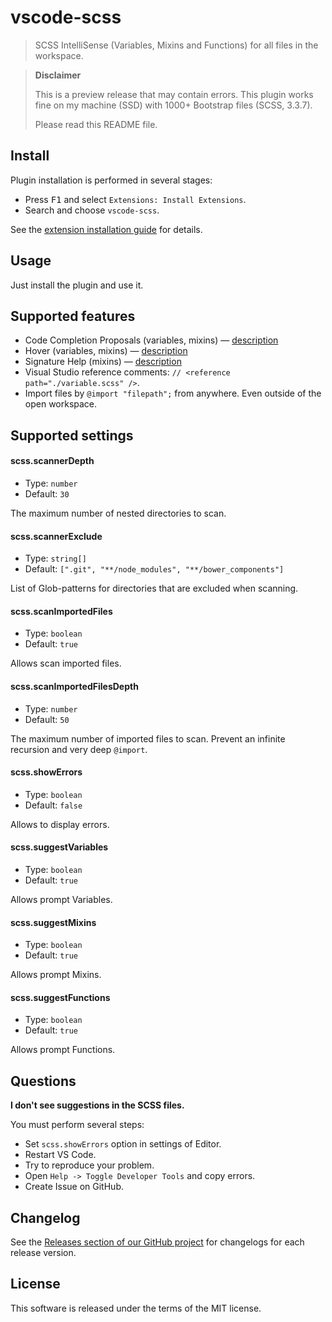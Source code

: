 # vscode-scss

> SCSS IntelliSense (Variables, Mixins and Functions) for all files in the workspace.

> **Disclaimer**
>
> This is a preview release that may contain errors. This plugin works fine on my machine (SSD) with 1000+ Bootstrap files (SCSS, 3.3.7).
>
> Please read this README file.

## Install

Plugin installation is performed in several stages:

  * Press <kbd>F1</kbd> and select `Extensions: Install Extensions`.
  * Search and choose `vscode-scss`.

See the [extension installation guide](https://code.visualstudio.com/docs/editor/extension-gallery) for details.

## Usage

Just install the plugin and use it.

## Supported features

  * Code Completion Proposals (variables, mixins) — [description](http://code.visualstudio.com/docs/extensions/language-support#_show-code-completion-proposals)
  * Hover (variables, mixins) — [description](http://code.visualstudio.com/docs/extensions/language-support#_show-hovers)
  * Signature Help (mixins) — [description](http://code.visualstudio.com/docs/extensions/language-support#_help-with-function-and-method-signatures)
  * Visual Studio reference comments: `// <reference path="./variable.scss" />`.
  * Import files by `@import "filepath";` from anywhere. Even outside of the open workspace.

## Supported settings

#### scss.scannerDepth

  * Type: `number`
  * Default: `30`

The maximum number of nested directories to scan.

#### scss.scannerExclude

  * Type: `string[]`
  * Default: `[".git", "**/node_modules", "**/bower_components"]`

List of Glob-patterns for directories that are excluded when scanning.

#### scss.scanImportedFiles

  * Type: `boolean`
  * Default: `true`

Allows scan imported files.

#### scss.scanImportedFilesDepth

  * Type: `number`
  * Default: `50`

The maximum number of imported files to scan. Prevent an infinite recursion and very deep `@import`.

#### scss.showErrors

  * Type: `boolean`
  * Default: `false`

Allows to display errors.

#### scss.suggestVariables

  * Type: `boolean`
  * Default: `true`

Allows prompt Variables.

#### scss.suggestMixins

  * Type: `boolean`
  * Default: `true`

Allows prompt Mixins.

#### scss.suggestFunctions

  * Type: `boolean`
  * Default: `true`

Allows prompt Functions.

## Questions

**I don't see suggestions in the SCSS files.**

You must perform several steps:

  * Set `scss.showErrors` option in settings of Editor.
  * Restart VS Code.
  * Try to reproduce your problem.
  * Open `Help -> Toggle Developer Tools` and copy errors.
  * Create Issue on GitHub.

## Changelog

See the [Releases section of our GitHub project](https://github.com/mrmlnc/vscode-scss/releases) for changelogs for each release version.

## License

This software is released under the terms of the MIT license.
